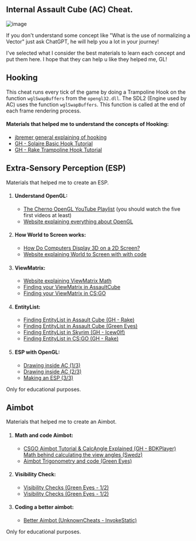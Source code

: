 <h2>Internal Assault Cube (AC) Cheat.</h2>

![image](https://github.com/exd02/AssaultCubeInternal/assets/62575526/f9541a70-1cfc-42da-ab15-485c9d67c3f8)

<p>If you don't understand some concept like "What is the use of normalizing a Vector" just ask ChatGPT, he will help you a lot in your journey!</p>
<p>I've selected what I consider the best materials to learn each concept and put them here. I hope that they can help u like they helped me, GL!</p>

<section>
    <h2>Hooking</h2>
    <p>This cheat runs every tick of the game by doing a Trampoline Hook on the function <code>wglSwapBuffers</code> from the <code>opengl32.dll</code>. The SDL2 (Engine used by AC) uses the function <code>wglSwapBuffers</code>. This function is called at the end of each frame rendering process.</p>
    <h4>Materials that helped me to understand the concepts of Hooking:</h4>
    <ul>
        <li><a href="http://jbremer.org/x86-api-hooking-demystified/">jbremer general explaining of hooking</a></li>
        <li><a href="https://youtu.be/jTl3MFVKSUM">GH - Solaire Basic Hook Tutorial</a></li>
        <li><a href="https://youtu.be/HLh_9qOkzy0">GH - Rake Trampoline Hook Tutorial</a></li>
    </ul>
</section>

<section>
    <h2>Extra-Sensory Perception (ESP)</h2>
    <p>Materials that helped me to create an ESP.</p>
    <ol>
        <li>
            <h4>Understand OpenGL:</h4>
            <ul>
                <li><a href="https://youtu.be/W3gAzLwfIP0?list=PLlrATfBNZ98foTJPJ_Ev03o2oq3-GGOS2">The Cherno OpenGL YouTube Playlist</a> (you should watch the five first videos at least)</li>
                <li><a href="https://learnopengl.com/Getting-started/OpenGL">Website explaining everything about OpenGL</a></li>
            </ul>
        </li>
        <li>
            <h4>How World to Screen works:</h4>
            <ul>
                <li><a href="https://www.youtube.com/watch?v=eoXn6nwV694">How Do Computers Display 3D on a 2D Screen?</a></li>
                <li><a href="https://www.codereversing.com/archives/530">Website explaining World to Screen with with code</a></li>
            </ul>
        </li>
        <li>
            <h4>ViewMatrix:</h4>
            <ul>
                <li><a href="https://siware.dev/009-transformation-notes/">Website explaining ViewMatrix Math</a></li>
                <li><a href="https://youtu.be/-WL1Gpe9VRo">Finding your ViewMatrix in AssaultCube</a></li>
                <li><a href="https://youtu.be/crT9zGviqVs">Finding your ViewMatrix in CS:GO</a></li>
            </ul>
        </li>
        <li>
            <h4>EntityList:</h4>
            <ul>
                <li><a href="https://youtu.be/TCu0qSivXUc">Finding EntityList in Assault Cube (GH - Rake)</a></li>
                <li><a href="https://youtu.be/-wYVIJWhPDM">Finding EntityList in Assault Cube (Green Eyes)</a></li>
                <li><a href="https://youtu.be/aYN7IjGubuY">Finding EntityList in Skyrim (GH - Icew0lf)</a></li>
                <li><a href="https://youtu.be/oXlOboQURy0">Finding EntityList in CS:GO (GH - Rake)</a></li>
            </ul>
        </li>
        <li>
            <h4>ESP with OpenGL:</h4>
            <ul>
                <li><a href="https://youtu.be/dEgva5-OsSY">Drawing inside AC (1/3)</a></li>
                <li><a href="https://youtu.be/6JV0dmLWMNs">Drawing inside AC (2/3)</a></li>
                <li><a href="https://youtu.be/kGDKQXgxIrY">Making an ESP (3/3)</a></li>
            </ul>
        </li>
    </ol>
    <p>Only for educational purposes.</p>
</section>

<section>
    <h2>Aimbot</h2>
    <p>Materials that helped me to create an Aimbot.</p>
    <ol>
        <li>
            <h4>Math and code Aimbot:</h4>
            <ul>
                <li><a href="https://youtu.be/sDd8aBCCBbA">CSGO Aimbot Tutorial & CalcAngle Explained (GH - BDKPlayer)</a></li
                <li><a href="https://youtu.be/k8zx_u22dkk">Math behind calculating the view angles (Swedz)</a></li>
                <li><a href="https://youtu.be/0oSo_khxaBk">Aimbot Trigonometry and code (Green Eyes)</a></li>
            </ul>
        </li>
        <li>
            <h4>Visibility Check:</h4>
            <ul>
                <li><a href="https://youtu.be/ANH0OySHPWQ">Visibility Checks (Green Eyes - 1/2)</a></li>
                <li><a href="https://youtu.be/Mhjw1OdPVX8">Visibility Checks (Green Eyes - 1/2)</a></li>
            </ul>
        </li>
        <li>
            <h4>Coding a better aimbot:</h4>
            <ul>
                <li><a href="https://www.unknowncheats.me/forum/counterstrike-global-offensive/137492-math-behind-hack-1-coding-better-aimbot-stop-using-calcangle.html">Better Aimbot (UnknownCheats - InvokeStatic)</a></li>
            </ul>
        </li>
    </ol>
    <p>Only for educational purposes.</p>
</section>

